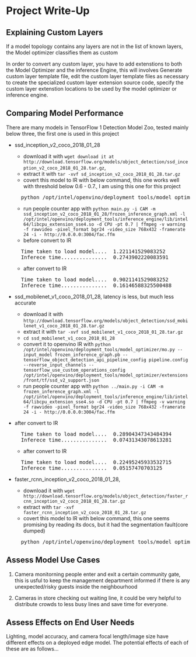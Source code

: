 # Project Write-Up

## Explaining Custom Layers
 If a model topology contains any layers are not in the list of known layers, the Model optimizer classifies them as custom

In order to convert any custom layer, you have to add extenstions to both the Model Optimizer and the inference Engine, this will involves Generate custom layer template file, edit the custom layer template files as necessary to create the specialized custom layer extension source code, specify the custom layer extenstion locations to be used by the model optimizer or inference engine.


## Comparing Model Performance

There are many models in TensorFlow 1 Detection Model Zoo, tested mainly below three, the first one is used in this project

- ssd_inception_v2_coco_2018_01_28
  - download it with
  `wget download it at http://download.tensorflow.org/models/object_detection/ssd_inception_v2_coco_2018_01_28.tar.gz`,
  - extract it with `tar -xvf sd_inception_v2_coco_2018_01_28.tar.gz`
  - covert this model to IR with below command, this one works well with threshold below 0.6 - 0.7., I am using this one for this project
  <pre>
    python /opt/intel/openvino/deployment_tools/model_optimizer/mo.py --input_model ssd_inception_v2_coco_2018_01_28/frozen_inference_graph.pb --tensorflow_object_detection_api_pipeline_config pipeline.config --reverse_input_channels --tensorflow_use_custom_operations_config /opt/intel/openvino/deployment_tools/model_optimizer/extensions/front/tf/ssd_v2_support.json
  </pre>
  - run people counter app with `python main.py -i CAM -m ssd_inception_v2_coco_2018_01_28/frozen_inference_graph.xml -l /opt/intel/openvino/deployment_tools/inference_engine/lib/intel64/libcpu_extension_sse4.so -d CPU -pt 0.7 | ffmpeg -v warning -f rawvideo -pixel_format bgr24 -video_size 768x432 -framerate 24 -i - http://0.0.0.0:3004/fac.ffm`
  - before convert to IR
   <pre>
    Time taken to load model....  1.221141529083252
    Inferece time...............  0.2743902220083591
  </pre>
  - after convert to IR
  <pre>
    Time taken to load model....  0.9021141529083252
    Inferece time...............  0.16146588325500488
  </pre>

- ssd_mobilenet_v1_coco_2018_01_28, latency is less, but much less accurate
  - download it with `http://download.tensorflow.org/models/object_detection/ssd_mobilenet_v1_coco_2018_01_28.tar.gz`
  - extract it with `tar -xvf ssd_mobilenet_v1_coco_2018_01_28.tar.gz`
  - `cd ssd_mobilenet_v1_coco_2018_01_28`
  - convert it to openvino IR with `python /opt/intel/openvino/deployment_tools/model_optimizer/mo.py --input_model frozen_inference_graph.pb --tensorflow_object_detection_api_pipeline_config pipeline.config --reverse_input_channels --tensorflow_use_custom_operations_config /opt/intel/openvino/deployment_tools/model_optimizer/extensions/front/tf/ssd_v2_support.json`
  - run people counter app with `python ../main.py -i CAM -m frozen_inference_graph.xml -l /opt/intel/openvino/deployment_tools/inference_engine/lib/intel64/libcpu_extension_sse4.so -d CPU -pt 0.7 | ffmpeg -v warning -f rawvideo -pixel_format bgr24 -video_size 768x432 -framerate 24 -i - http://0.0.0.0:3004/fac.ffm`

- after convert to IR
  <pre>
    Time taken to load model....  0.28904347343484394
    Inferece time...............  0.07431343078613281
  </pre>
  - after convert to IR
  <pre>
    Time taken to load model....  0.22495245933532715
    Inferece time...............  0.05157470703125
  </pre>

- faster_rcnn_inception_v2_coco_2018_01_28,
  - download it with `wget http://download.tensorflow.org/models/object_detection/faster_rcnn_inception_v2_coco_2018_01_28.tar.gz`
  - extract with `tar -xvf faster_rcnn_inception_v2_coco_2018_01_28.tar.gz`
  - covert this model to IR with below command, this one seems promising by reading its docs, but it had the segmentation fault(core dumped)
  <pre>
    python /opt/intel/openvino/deployment_tools/model_optimizer/mo.py --input_model faster_rcnn_inception_v2_coco_2018_01_28/frozen_inference_graph.pb --tensorflow_object_detection_api_pipeline_config pipeline.config --reverse_input_channels --tensorflow_use_custom_operations_config /opt/intel/openvino/deployment_tools/model_optimizer/extensions/front/tf/faster_rcnn_support.json
  </pre>




## Assess Model Use Cases

1. Camera monitorning people enter and exit a certain community gate, this is usful to keep the management department informed if there is any unexpected/risky guests inside the neighbourhood

2. Cameras in store checking out waiting line, it could be very helpful to distribute crowds to less busy lines and save time for everyone.

## Assess Effects on End User Needs

Lighting, model accuracy, and camera focal length/image size have different effects on a
deployed edge model. The potential effects of each of these are as follows...

